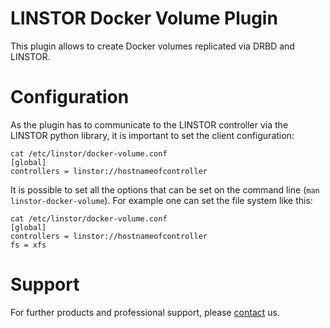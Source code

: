 # LINSTOR Docker Volume Plugin

This plugin allows to create Docker volumes replicated via DRBD and LINSTOR.

# Configuration
As the plugin has to communicate to the LINSTOR controller via the LINSTOR
python library, it is important to set the client configuration:

```
cat /etc/linstor/docker-volume.conf
[global]
controllers = linstor://hostnameofcontroller
```

It is possible to set all the options that can be set on the command line (`man linstor-docker-volume`).
For example one can set the file system like this:

```
cat /etc/linstor/docker-volume.conf
[global]
controllers = linstor://hostnameofcontroller
fs = xfs
```

# Support
For further products and professional support, please
[contact](http://links.linbit.com/support) us.
